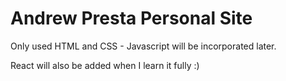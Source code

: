 # Andrew Presta Personal Site

Only used HTML and CSS - Javascript will be incorporated later. 

React will also be added when I learn it fully :)
